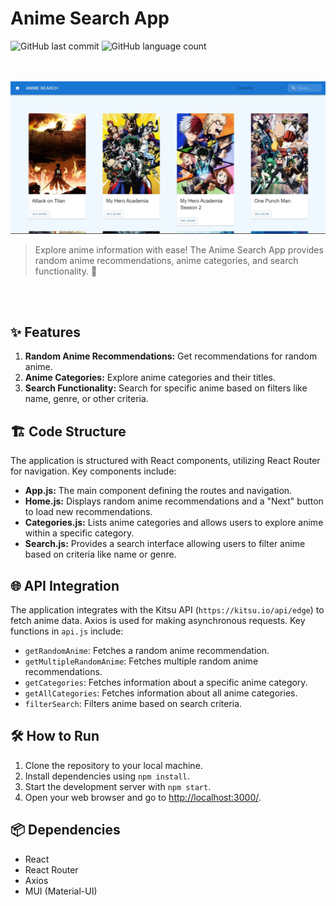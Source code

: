 # Anime Search App 

![GitHub last commit](https://img.shields.io/github/last-commit/giovananog/anime-search-app?style=for-the-badge)
![GitHub language count](https://img.shields.io/github/languages/count/giovananog/anime-search-app?style=for-the-badge)

<br><br>
<img src="public/image.png" alt="app Screenshot" width="800">

> Explore anime information with ease! The Anime Search App provides random anime recommendations, anime categories, and search functionality. 🚀

<br><br>

## ✨ Features 

1. **Random Anime Recommendations:** Get recommendations for random anime.
2. **Anime Categories:** Explore anime categories and their titles.
3. **Search Functionality:** Search for specific anime based on filters like name, genre, or other criteria.

## 🏗️ Code Structure 

The application is structured with React components, utilizing React Router for navigation. Key components include:

- **App.js:** The main component defining the routes and navigation.
- **Home.js:** Displays random anime recommendations and a "Next" button to load new recommendations.
- **Categories.js:** Lists anime categories and allows users to explore anime within a specific category.
- **Search.js:** Provides a search interface allowing users to filter anime based on criteria like name or genre.

## 🌐 API Integration 

The application integrates with the Kitsu API (`https://kitsu.io/api/edge`) to fetch anime data. Axios is used for making asynchronous requests. Key functions in `api.js` include:

- `getRandomAnime`: Fetches a random anime recommendation.
- `getMultipleRandomAnime`: Fetches multiple random anime recommendations.
- `getCategories`: Fetches information about a specific anime category.
- `getAllCategories`: Fetches information about all anime categories.
- `filterSearch`: Filters anime based on search criteria.

## 🛠️ How to Run 

1. Clone the repository to your local machine.
2. Install dependencies using `npm install`.
3. Start the development server with `npm start`.
4. Open your web browser and go to [http://localhost:3000/](http://localhost:3000/).

## 📦 Dependencies 

- React
- React Router
- Axios
- MUI (Material-UI)
